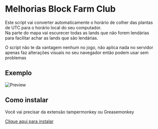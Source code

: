 # Melhorias Block Farm Club

Este script vai converter automaticamente o horário de colher das plantas de UTC para o horário local do seu computador.  
Na parte do mapa vai escurecer todas as lands que não forem lendárias para facilitar achar as lands que são lendárias.

O script não te da vantagem nenhum no jogo, não aplica nada no servidor apenas faz alterações visuais no seu navegador então podem usar sem problemas
## Exemplo
![Preview](https://i.imgur.com/LY0w4Ms.png)

## Como instalar
Você vai precisar da extensão tampermonkey ou Greasemonkey

[Clique aqui para instalar](https://github.com/victorscopel/melhoriasbfc/raw/main/bfc.user.js)

